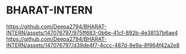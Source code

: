 # BHARAT-INTERN
https://github.com/Deepa2794/BHARAT-INTERN/assets/147076797/975ff683-0b6e-41cf-892b-4e38137b6ae4
https://github.com/Deepa2794/BHARAT-INTERN/assets/147076797/d39de4f7-4ccc-487d-8e9a-8f964f42a2e8
